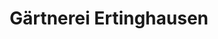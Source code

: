 ---
title: "Gärtnerei Ertinghausen"
url: /barsinghausen/gaertnerei-ertinghausen/
shop: Garten-Center
---
